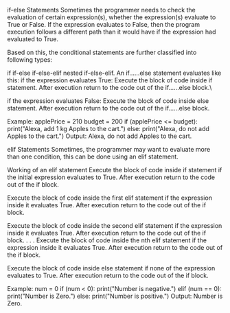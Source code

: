 if-else Statements
Sometimes the programmer needs to check the evaluation of certain expression(s), whether the expression(s) evaluate to True or False. If the expression evaluates to False, then the program execution follows a different path than it would have if the expression had evaluated to True.

Based on this, the conditional statements are further classified into following types:

if
if-else
if-else-elif
nested if-else-elif.
An if……else statement evaluates like this:
if the expression evaluates True:
Execute the block of code inside if statement. After execution return to the code out of the if……else block.\

if the expression evaluates False:
Execute the block of code inside else statement. After execution return to the code out of the if……else block.

Example:
applePrice = 210
budget = 200
if (applePrice <= budget):
print("Alexa, add 1 kg Apples to the cart.")
else:
print("Alexa, do not add Apples to the cart.")
Output:
Alexa, do not add Apples to the cart.

elif Statements
Sometimes, the programmer may want to evaluate more than one condition, this can be done using an elif statement.

Working of an elif statement
Execute the block of code inside if statement if the initial expression evaluates to True. After execution return to the code out of the if block.

Execute the block of code inside the first elif statement if the expression inside it evaluates True. After execution return to the code out of the if block.

Execute the block of code inside the second elif statement if the expression inside it evaluates True. After execution return to the code out of the if block.
.
.
.
Execute the block of code inside the nth elif statement if the expression inside it evaluates True. After execution return to the code out of the if block.

Execute the block of code inside else statement if none of the expression evaluates to True. After execution return to the code out of the if block.

Example:
num = 0
if (num < 0):
print("Number is negative.")
elif (num == 0):
print("Number is Zero.")
else:
print("Number is positive.")
Output:
Number is Zero.
